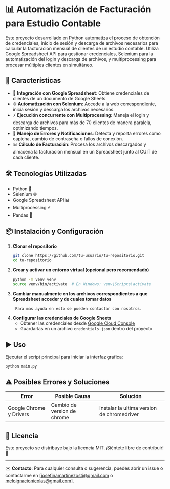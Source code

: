 # 📊 Automatización de Facturación para Estudio Contable

Este proyecto desarrollado en Python automatiza el proceso de obtención de credenciales, inicio de sesión y descarga de archivos necesarios para calcular la facturación mensual de clientes de un estudio contable. Utiliza Google Spreadsheet API para gestionar credenciales, Selenium para la automatización del login y descarga de archivos, y multiprocessing para procesar múltiples clientes en simultáneo.

## 🚀 Características
- 📄 **Integración con Google Spreadsheet**: Obtiene credenciales de clientes de un documento de Google Sheets.
- 🌐 **Automatización con Selenium**: Accede a la web correspondiente, inicia sesión y descarga los archivos necesarios.
- ⚡ **Ejecución concurrente con Multiprocessing**: Maneja el login y descarga de archivos para más de 70 clientes de manera paralela, optimizando tiempos.
- 🔔 **Manejo de Errores y Notificaciones**: Detecta y reporta errores como captcha, cambio de contraseña o fallos de conexión.
- 📊 **Cálculo de Facturación**: Procesa los archivos descargados y almacena la facturación mensual en un Spreadsheet junto al CUIT de cada cliente.

## 🛠️ Tecnologías Utilizadas
- Python 🐍
- Selenium 🌐
- Google Spreadsheet API 📊
- Multiprocessing ⚡
- Pandas 📝

## 📦 Instalación y Configuración
1. **Clonar el repositorio**
   ```bash
   git clone https://github.com/tu-usuario/tu-repositorio.git
   cd tu-repositorio
   ```
2. **Crear y activar un entorno virtual (opcional pero recomendado)**
   ```bash
   python -m venv venv
   source venv/bin/activate  # En Windows: venv\Scripts\activate
   ```
3. **Cambiar manualmente en los archivos correspondientes a que Spreadsheet acceder y de cuales tomar datos**
   ```
    Para mas ayuda en esto se pueden contactar con nosotros.
   ```
4. **Configurar las credenciales de Google Sheets**
   - Obtener las credenciales desde [Google Cloud Console](https://console.cloud.google.com/)
   - Guardarlas en un archivo `credentials.json` dentro del proyecto

## ▶️ Uso
Ejecutar el script principal para iniciar la interfaz grafica:
```bash
python main.py
```

## ⚠️ Posibles Errores y Soluciones
| Error                     | Posible Causa                  | Solución |
|---------------------------|--------------------------------|----------|
| Google Chrome y Drivers   | Cambio de version de chrome    | Instalar la ultima version de chromedriver |

## 📄 Licencia
Este proyecto se distribuye bajo la licencia MIT. ¡Siéntete libre de contribuir! 🤝

---
✉️ **Contacto**: Para cualquier consulta o sugerencia, puedes abrir un issue o contactarme en [josefinamartinezosti@gmail.com o meloignacionicolas@gmail.com].

